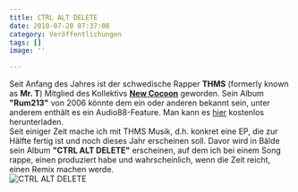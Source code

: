 ```yaml
---
title: CTRL ALT DELETE
date: 2010-07-20 07:37:08
category: Veröffentlichungen
tags: []
image: ''

---
```


Seit Anfang des Jahres ist der schwedische Rapper **THMS** (formerly known as **Mr. T**) Mitglied des Kollektivs [**New Cocoon**](http://www.newcocoon.com/) geworden. Sein Album **"Rum213"** von 2006 könnte dem ein oder anderen bekannt sein, unter anderem enthält es ein Audio88-Feature. Man kann es [hier](http://www.newcocoon.com/downloads/THMS-Rum213.rar) kostenlos herunterladen.  
Seit einiger Zeit mache ich mit THMS Musik, d.h. konkret eine EP, die zur Hälfte fertig ist und noch dieses Jahr erscheinen soll. Davor wird in Bälde sein Album **"CTRL ALT DELETE"** erscheinen, auf dem ich bei einem Song rappe, einen produziert habe und wahrscheinlich, wenn die Zeit reicht, einen Remix machen werde.  
![](http://sphotos.ak.fbcdn.net/hphotos-ak-snc4/hs058.snc4/35242_452723720729_710345729_6592460_5880194_n.jpg "CTRL ALT DELETE")
